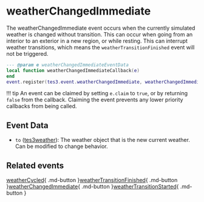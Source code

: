# weatherChangedImmediate
<div class="search_terms" style="display: none">weatherchangedimmediate</div>

<!---
	This file is autogenerated. Do not edit this file manually. Your changes will be ignored.
	More information: https://github.com/MWSE/MWSE/tree/master/docs
-->

The weatherChangedImmediate event occurs when the currently simulated weather is changed without transition. This can occur when going from an interior to an exterior in a new region, or while resting. This can interrupt weather transitions, which means the `weatherTransitionFinished` event will not be triggered.

```lua
--- @param e weatherChangedImmediateEventData
local function weatherChangedImmediateCallback(e)
end
event.register(tes3.event.weatherChangedImmediate, weatherChangedImmediateCallback)
```

!!! tip
	An event can be claimed by setting `e.claim` to `true`, or by returning `false` from the callback. Claiming the event prevents any lower priority callbacks from being called.

## Event Data

* `to` ([tes3weather](../types/tes3weather.md)): The weather object that is the new current weather. Can be modified to change behavior.


## Related events

[weatherCycled](./weatherCycled.md){ .md-button }[weatherTransitionFinished](./weatherTransitionFinished.md){ .md-button }[weatherChangedImmediate](./weatherChangedImmediate.md){ .md-button }[weatherTransitionStarted](./weatherTransitionStarted.md){ .md-button }

